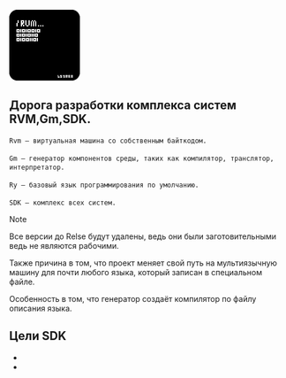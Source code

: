 ![иконка](/icon/icon128.png)

## Дорога разработки комплекса систем RVM,Gm,SDK.
```
Rvm — виртуальная машина со собственным байткодом.

Gm — генератор компонентов среды, таких как компилятор, транслятор, интерпретатор.

Ry — базовый язык программирования по умолчанию. 

SDK — комплекс всех систем.
```

>[!NOTE]
>Все версии до Relse будут удалены, ведь они были заготовительными ведь не являются рабочими.
>
>Также причина в том, что проект меняет свой путь на мультиязычную машину для почти любого языка, который записан в специальном файле.
>
>Особенность в том, что генератор создаёт компилятор по файлу описания языка. 

Цели SDK
- 
-
-
